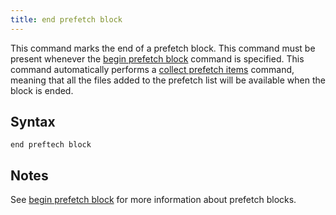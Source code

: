 ```yaml
---
title: end prefetch block
---
```


This command marks the end of a prefetch block. This command must be present
whenever the [begin prefetch block](./begin-prefetch-block.html) command is
specified. This command automatically performs a
[collect prefetch items](./collect-prefetch-items.html) command, meaning that
all the files added to the prefetch list will be available when the block is
ended.


## Syntax

    end preftech block

## Notes

See [begin prefetch block](./begin-prefetch-block.html) for more information
about prefetch blocks.
